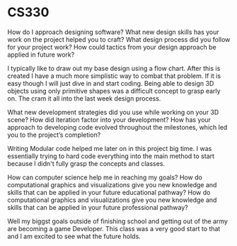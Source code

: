 # CS330

How do I approach designing software?
What new design skills has your work on the project helped you to craft?
What design process did you follow for your project work?
How could tactics from your design approach be applied in future work?

I typically like to draw out my base design using a flow chart. After this is created I have a much more simplistic way to combat that problem. 
If it is easy though I will just dive in and start coding. Being able to design 3D objects using only primitive shapes was a difficult concept
to grasp early on. The cram it all into the last week design process. 


What new development strategies did you use while working on your 3D scene?
How did iteration factor into your development?
How has your approach to developing code evolved throughout the milestones, which led you to the project’s completion?

Writing Modular code helped me later on in this project big time. I was essentially trying to hard code everything into the main method to start
because I didn't fully grasp the concepts and classes. 

How can computer science help me in reaching my goals?
How do computational graphics and visualizations give you new knowledge and skills that can be applied in your future educational pathway?
How do computational graphics and visualizations give you new knowledge and skills that can be applied in your future professional pathway?

Well my biggst goals outside of finishing school and getting out of the army are becoming a game Developer. This class was a very good start to that and I am excited to see what the future holds. 
